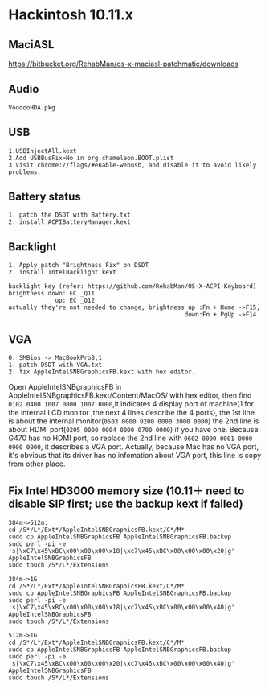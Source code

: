 
# Hackintosh 10.11.x

## MaciASL 
https://bitbucket.org/RehabMan/os-x-maciasl-patchmatic/downloads

## Audio
    VoodooHDA.pkg

## USB
    1.USBInjectAll.kext 
    2.Add USBBusFix=No in org.chameleon.BOOT.plist
    3.Visit chrome://flags/#enable-webusb, and disable it to avoid likely problems.

## Battery status
    1. patch the DSDT with Battery.txt
    2. install ACPIBatteryManager.kext

## Backlight
    1. Apply patch "Brightness Fix" on DSDT
    2. install IntelBacklight.kext

    backlight key (refer: https://github.com/RehabMan/OS-X-ACPI-Keyboard)
    brightness down: EC _Q11
                 up: EC _Q12
    actually they're not needed to change, brightness up :Fn + Home ->F15,
                                                     down:Fn + PgUp ->F14
## VGA
    0. SMBios -> MacBookPro8,1
    1. patch DSDT with VGA.txt
    2. fix AppleIntelSNBGraphicsFB.kext with hex editor.
Open AppleIntelSNBgraphicsFB in AppleIntelSNBgraphicsFB.kext/Content/MacOS/ with hex editor, then find  `0102 0400 1007 0000 1007 0000`,it indicates 4 display port of machine(1 for the internal LCD monitor ,the next 4 lines describe the 4 ports), the 1st line is about the internal monitor(`0503 0000 0200 0000 3000 0000`) the 2nd line is about HDMI port(`0205 0000 0004 0000 0700 0000`) if you have one. Because G470 has no HDMI port, so replace the 2nd line with `0602 0000 0001 0000 0900 0000`, it describes a VGA port. Actually, because Mac has no VGA port, it's obvious that its driver has no infomation about VGA port, this line is copy from other place.

## Fix Intel HD3000 memory size (10.11＋ need to disable SIP first; use the backup kext if failed)
```
384m->512m:
cd /S*/L*/Ext*/AppleIntelSNBGraphicsFB.kext/C*/M*
sudo cp AppleIntelSNBGraphicsFB AppleIntelSNBGraphicsFB.backup
sudo perl -pi -e 's|\xC7\x45\xBC\x00\x00\x00\x18|\xc7\x45\xBC\x00\x00\x00\x20|g' AppleIntelSNBGraphicsFB
sudo touch /S*/L*/Extensions
```
```
384m->1G
cd /S*/L*/Ext*/AppleIntelSNBGraphicsFB.kext/C*/M*
sudo cp AppleIntelSNBGraphicsFB AppleIntelSNBGraphicsFB.backup
sudo perl -pi -e 's|\xC7\x45\xBC\x00\x00\x00\x18|\xc7\x45\xBC\x00\x00\x00\x40|g' AppleIntelSNBGraphicsFB
sudo touch /S*/L*/Extensions
```
```
512m->1G
cd /S*/L*/Ext*/AppleIntelSNBGraphicsFB.kext/C*/M*
sudo cp AppleIntelSNBGraphicsFB AppleIntelSNBGraphicsFB.backup
sudo perl -pi -e 's|\xC7\x45\xBC\x00\x00\x00\x20|\xc7\x45\xBC\x00\x00\x00\x40|g' AppleIntelSNBGraphicsFB
sudo touch /S*/L*/Extensions
```